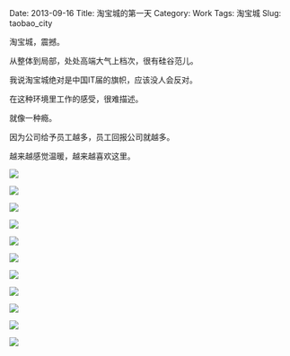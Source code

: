 Date: 2013-09-16
Title: 淘宝城的第一天 
Category: Work
Tags: 淘宝城
Slug: taobao_city

淘宝城，震撼。

从整体到局部，处处高端大气上档次，很有硅谷范儿。

我说淘宝城绝对是中国IT届的旗帜，应该没人会反对。

在这种环境里工作的感受，很难描述。

就像一种瘾。

因为公司给予员工越多，员工回报公司就越多。

越来越感觉温暖，越来越喜欢这里。

![](https://lh5.googleusercontent.com/vBF-iWApPvDU7FMEr-eKzZHE8pnOfaNskczdPzYtxic=w640-h426-no)

![](https://lh6.googleusercontent.com/-fmBa83XSd-g/Uje603YOzLI/AAAAAAAAAP8/qx2BzKau3OY/w600-h338-no/5.bmp)

![](https://lh5.googleusercontent.com/5y0vvxNT8vKB72ec5CHlm4XQq9rHbpQPooCvEehftFs=w600-h338-no)

![](https://lh3.googleusercontent.com/-aRJUA4HnDVY/Uje6289hfJI/AAAAAAAAAQM/QuOanv1h308/w600-h338-no/7.bmp)

![](https://lh5.googleusercontent.com/-jJMuMiRfmWE/Uje61Q73ADI/AAAAAAAAAQA/Tv3FlGCV6D4/w600-h338-no/6.bmp)

![](https://lh3.googleusercontent.com/DxvTtYr0EjXcbcX8GA_NLTDsZESVM3D5bpXDUbeETgo=w640-h426-no)

![](https://lh3.googleusercontent.com/6xPghXTVGqNFv16_4eJeLrWMZOcXA78zofDrsU13cL0=w640-h426-no)


![](https://lh5.googleusercontent.com/-c15ivY4h-jk/Ujcv1XCHdGI/AAAAAAAAAPU/Oo7BmwvMOdI/w640-h426-no/nEO_IMG_4%25E5%258F%25B7%25E6%25A5%25BC++%25E8%25BF%2591.jpg)

![](https://lh4.googleusercontent.com/-9t3GDAPdWGc/UjctHufr7XI/AAAAAAAAAOw/KcONF5Z8Idw/w568-h612-no/nEO_IMG_%25E6%25B0%25B4%25E5%25A1%2598.jpg)

![](https://lh6.googleusercontent.com/HMT4bu0qsmamFevY_Uia8mIMke201AbsLpZueNL0k-U=w600-h338-no)

![](https://lh5.googleusercontent.com/GEbGoguUI1z2u_A4rP_wrH3IRxZswxt5ZfhmJzHMBDU=w600-h338-no)
